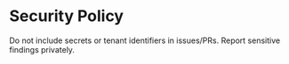 # Security Policy

Do not include secrets or tenant identifiers in issues/PRs. Report sensitive findings privately.
